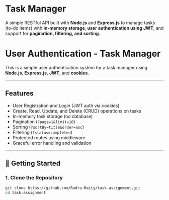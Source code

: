 #  Task Manager 

A simple RESTful API built with **Node.js** and **Express.js** to manage tasks (to-do items) with **in-memory storage**, **user authentication using JWT**, and support for **pagination, filtering, and sorting**.
# User Authentication - Task Manager 

This is a simple user authentication system for a task manager  using **Node.js**, **Express.js**, **JWT**, and **cookies**.

---

##  Features

-  User Registration and Login (JWT auth via cookies)
-  Create, Read, Update, and Delete (CRUD) operations on tasks
-  In-memory task storage (no database)
-  Pagination (`?page=1&limit=10`)
- Sorting (`?sortBy=title&order=asc`)
-  Filtering (`?status=completed`)
-  Protected routes using middleware
-  Graceful error handling and validation

---

## 🚀 Getting Started

### 1. Clone the Repository

```bash
git clone https://github.com/Rudra-Maity/task-assignment.git
cd task-assignment
